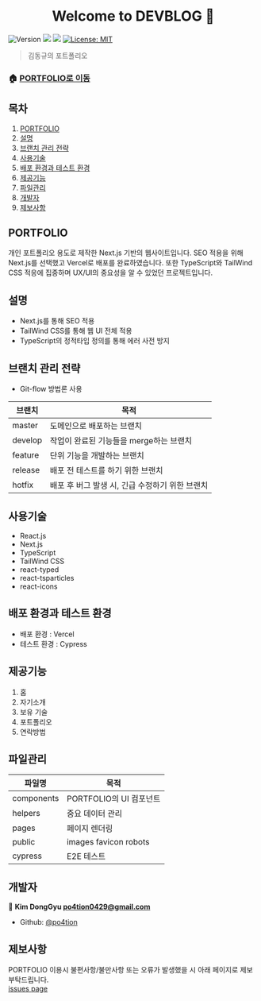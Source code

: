 <h1 align="center">Welcome to DEVBLOG 👋</h1>
<p>
  <img alt="Version" src="https://img.shields.io/badge/version-1.0.0-blue.svg?cacheSeconds=2592000" />
  <img src="https://img.shields.io/badge/yarn-%3E%3D1.22.5-blue.svg" />
  <img src="https://img.shields.io/badge/npm-%3E%3D8.1.0-blue.svg" />
  <a href="#" target="_blank">
    <img alt="License: MIT" src="https://img.shields.io/badge/License-MIT-yellow.svg" />
  </a>
</p>

> 김동규의 포트폴리오

### 🏠 [PORTFOLIO로 이동](https://portfolio-po4tion.vercel.app/)

## 목차

1. [PORTFOLIO](#PORTFOLIO)
2. [설명](#설명)
3. [브랜치 관리 전략](#브랜치-관리-전략)
4. [사용기술](#사용기술)
5. [배포 환경과 테스트 환경](#배포-환경과-테스트-환경)
6. [제공기능](#제공기능)
7. [파일관리](#파일관리)
8. [개발자](#개발자)
9. [제보사항](#제보사항)

## PORTFOLIO

개인 포트폴리오 용도로 제작한 Next.js 기반의 웹사이트입니다. SEO 적용을 위해 Next.js를 선택했고 Vercel로 배포를 완료하였습니다. 또한 TypeScript와 TailWind CSS 적응에 집중하며 UX/UI의 중요성을 알 수 있었던 프로젝트입니다.

## 설명

- Next.js를 통해 SEO 적용
- TailWind CSS를 통해 웹 UI 전체 적용
- TypeScript의 정적타입 정의를 통해 에러 사전 방지

## 브랜치 관리 전략

- Git-flow 방법론 사용

| 브랜치  | 목적                                            |
| ------- | ----------------------------------------------- |
| master  | 도메인으로 배포하는 브랜치                      |
| develop | 작업이 완료된 기능들을 merge하는 브랜치         |
| feature | 단위 기능을 개발하는 브랜치                     |
| release | 배포 전 테스트를 하기 위한 브랜치               |
| hotfix  | 배포 후 버그 발생 시, 긴급 수정하기 위한 브랜치 |

## 사용기술

- React.js
- Next.js
- TypeScript
- TailWind CSS
- react-typed
- react-tsparticles
- react-icons

## 배포 환경과 테스트 환경

- 배포 환경 : Vercel
- 테스트 환경 : Cypress

## 제공기능

1. 홈
2. 자기소개
3. 보유 기술
4. 포트폴리오
5. 연락방법

## 파일관리

| 파일명     | 목적                    |
| ---------- | ----------------------- |
| components | PORTFOLIO의 UI 컴포넌트 |
| helpers    | 중요 데이터 관리        |
| pages      | 페이지 렌더링           |
| public     | images favicon robots   |
| cypress    | E2E 테스트              |

## 개발자

👤 **Kim DongGyu <po4tion0429@gmail.com>**

- Github: [@po4tion](https://github.com/po4tion)

## 제보사항

PORTFOLIO 이용시 불편사항/불만사항 또는 오류가 발생했을 시 아래 페이지로 제보 부탁드립니다.<br> [issues page](https://github.com/po4tion/portfolio/issues)
